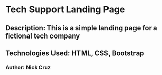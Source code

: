 # Tech Support Landing Page

## Description: This is a simple landing page for a fictional tech company

## Technologies Used: HTML, CSS, Bootstrap

### Author: Nick Cruz
